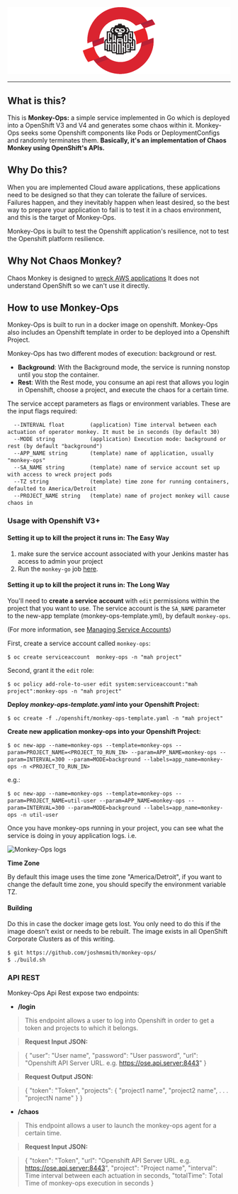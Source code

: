 ![Project Logo](./resources/images/chaosmonkey-OCP.png )

***

## What is this?

This is **Monkey-Ops:** a simple service implemented in Go which is deployed into a OpenShift V3 and V4 and generates some chaos within it. Monkey-Ops seeks some Openshift components like Pods or DeploymentConfigs and randomly terminates them.
**Basically, it's an implementation of Chaos Monkey using OpenShift's APIs.**

## Why Do this?

When you are implemented Cloud aware applications, these applications need to be designed so that they can tolerate the failure of services. Failures happen, and they inevitably happen when least desired, so the best way to prepare your application to fail is to test it in a chaos environment, and this is the target of Monkey-Ops.

Monkey-Ops is built to test the Openshift application's resilience, not to test the Openshift platform resilience.

## Why Not Chaos Monkey?

Chaos Monkey is designed to [wreck AWS applications](https://github.com/Netflix/SimianArmy/wiki/Quick-Start-Guide)
It does not understand OpenShift so we can't use it directly.

## How to use Monkey-Ops

Monkey-Ops is built to run in a docker image on openshift. Monkey-Ops also includes an Openshift template in order to be deployed into a Openshift Project.

Monkey-Ops has two different modes of execution: background or rest.

* **Background**: With the Background mode, the service is running nonstop until you stop the container.
* **Rest**: With the Rest mode, you consume an api rest that allows you login in Openshift, choose a project, and execute the chaos for a certain time.

The service accept parameters as flags or environment variables. These are the input flags required:

      --INTERVAL float        (application) Time interval between each actuation of operator monkey. It must be in seconds (by default 30)
      --MODE string           (application) Execution mode: background or rest (by default "background")
      --APP_NAME string       (template) name of application, usually "monkey-ops"
      --SA_NAME string        (template) name of service account set up with access to wreck project pods
      --TZ string             (template) time zone for running containers, defaulted to America/Detroit
      --PROJECT_NAME string   (template) name of project monkey will cause chaos in


### Usage with Openshift V3+


#### Setting it up to kill the project it runs in: The Easy Way
1. make sure the service account associated with your Jenkins master has access to admin your project
2. Run the `monkey-go` job [here](./Jenkins/).

#### Setting it up to kill the project it runs in: The Long Way
You'll need to **create a service account** with `edit` permissions within the project that you want to use. The service account is the `SA_NAME` parameter to the new-app template (monkey-ops-template.yml), by default `monkey-ops`.

(For more information, see [Managing Service Accounts](https://docs.openshift.org/latest/admin_guide/service_accounts.html#admin-managing-service-accounts))

First, create a service account called `monkey-ops`:

	$ oc create serviceaccount  monkey-ops -n "mah project"

Second, grant it the `edit` role:

	$ oc policy add-role-to-user edit system:serviceaccount:"mah project":monkey-ops -n "mah project"

**Deploy *monkey-ops-template.yaml* into your Openshift Project:**

	$ oc create -f ./openshift/monkey-ops-template.yaml -n "mah project"

**Create new  application monkey-ops into your Openshift Project:**

	$ oc new-app --name=monkey-ops --template=monkey-ops --param=PROJECT_NAME=<PROJECT_TO_RUN_IN> --param=APP_NAME=monkey-ops --param=INTERVAL=300 --param=MODE=background --labels=app_name=monkey-ops -n <PROJECT_TO_RUN_IN>

e.g.:

	$ oc new-app --name=monkey-ops --template=monkey-ops --param=PROJECT_NAME=util-user --param=APP_NAME=monkey-ops --param=INTERVAL=300 --param=MODE=background --labels=app_name=monkey-ops -n util-user

Once you have monkey-ops running in your project, you can see what the service is doing in youy application logs. i.e.

![Monkey-Ops logs](resources/images/logs.JPG)

**Time Zone**

By default this image uses the time zone "America/Detroit", if you want to change the default time zone, you should specify the environment variable TZ.

#### Building
Do this in case the docker image gets lost. You only need to do this if the image doesn't exist or needs to be rebuilt. The image exists in all OpenShift Corporate Clusters as of this writing.

	$ git https://github.com/joshmsmith/monkey-ops/
	$ ./build.sh

### API REST

Monkey-Ops Api Rest expose two endpoints:

* **/login**

>This endpoint allows a user to log into Openshift in order to get a token and  projects to which it belongs.


>**Request Input JSON:**


>{
>     "user": "User name",
>     "password": "User password",
>     "url": "Openshift API Server URL. e.g. https://ose.api.server:8443"
> }

>**Request Output JSON:**

>	{
>     "token": "Token",
>     "projects": {
>    	 "project1 name",
>    	 "project2 name",
>    	 .
>    	 .
>    	 .
>    	 "projectN name"
>    	 }
>}	 


* **/chaos**

>This endpoint allows a user to launch the monkey-ops agent for a certain time.

>**Request Input JSON:**

>	{
>     "token": "Token",
>     "url": "Openshift API Server URL. e.g. https://ose.api.server:8443",
>     "project": "Project name",
>     "interval": Time interval between each actuation in seconds,
>     "totalTime": Total Time of monkey-ops execution in seconds
>	}
